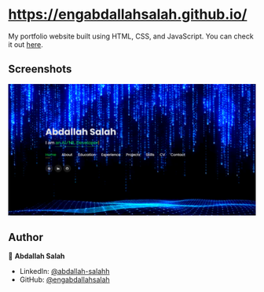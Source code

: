 # https://engabdallahsalah.github.io/

My portfolio website built using HTML, CSS, and JavaScript. You can check it out [here](https://engabdallahsalah.github.io/).



## Screenshots

<p float="center">
    <img src="Screenshots/port.png" width="800">
</p>



## Author

👤 **Abdallah Salah**

* LinkedIn: [@abdallah-salahh](https://www.linkedin.com/in/abdallah-salahh)
* GitHub: [@engabdallahsalah](https://github.com/engabdallahsalah)
